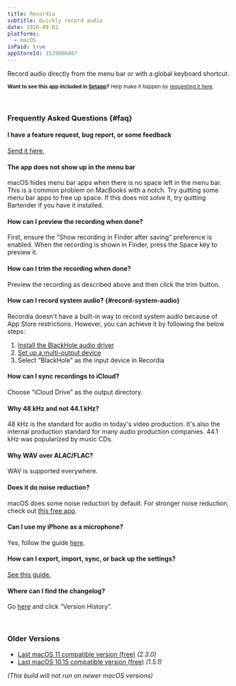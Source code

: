```yaml
---
title: Recordia
subtitle: Quickly record audio
date: 2020-09-02
platforms:
  - macOS
isPaid: true
appStoreId: 1529006487
---
```


Record audio directly from the menu bar or with a global keyboard shortcut.

<sup>**Want to see this app included in [Setapp](https://setapp.com)?** Help make it happen by [requesting it here](https://support.setapp.com/hc/en-us/articles/213780569-Can-I-suggest-an-app-).</sup>

<br>

### Frequently Asked Questions {#faq}

#### I have a feature request, bug report, or some feedback

[Send it here.](https://sindresorhus.com/feedback?product=Recordia&referrer=Website-FAQ)

#### The app does not show up in the menu bar

macOS hides menu bar apps when there is no space left in the menu bar. This is a common problem on MacBooks with a notch. Try quitting some menu bar apps to free up space. If this does not solve it, try quitting Bartender if you have it installed.

#### How can I preview the recording when done?

First, ensure the “Show recording in Finder after saving” preference is enabled. When the recording is shown in Finder, press the Space key to preview it.

#### How can I trim the recording when done?

Preview the recording as described above and then click the trim button.

#### How can I record system audio? {#record-system-audio}

Recordia doesn't have a built-in way to record system audio because of App Store restrictions. However, you can achieve it by following the below steps:

1. [Install the BlackHole audio driver](https://github.com/ExistentialAudio/BlackHole#installation-instructions)
2. [Set up a multi-output device](https://github.com/ExistentialAudio/BlackHole/wiki/Multi-Output-Device)
3. Select “BlackHole” as the input device in Recordia

#### How can I sync recordings to iCloud?

Choose “iCloud Drive” as the output directory.

#### Why 48 kHz and not 44.1 kHz?

48 kHz is the standard for audio in today's video production. It's also the internal production standard for many audio production companies. 44.1 kHz was popularized by music CDs.

#### Why WAV over ALAC/FLAC?

WAV is supported everywhere.

#### Does it do noise reduction?

macOS does some noise reduction by default. For stronger noise reduction, check out [this free app](https://www.utterly.app).

#### Can I use my iPhone as a microphone?

Yes, follow the guide [here](https://www.switchingtomac.com/tutorials/how-to-use-your-iphone-as-a-microphone-on-a-mac/).

#### How can I export, import, sync, or back up the settings?

[See this guide.](https://github.com/sindresorhus/guides/blob/main/backup-app-settings.md)

#### Where can I find the changelog?

Go [here](https://apps.apple.com/app/id1529006487) and click “Version History”.

<br>

### Older Versions

- [Last macOS 11 compatible version (free)](https://github.com/sindresorhus/meta/files/8798113/Recordia.2.3.0.-.macOS.11.zip) *(2.3.0)*
- [Last macOS 10.15 compatible version (free)](https://github.com/sindresorhus/meta/files/6538283/Recordia.1.5.1.-.macOS.10.15.zip) *(1.5.1)*

*(This build will not run on newer macOS versions)*
